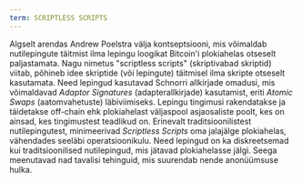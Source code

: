 ```yaml
---
term: SCRIPTLESS SCRIPTS
---
```


Algselt arendas Andrew Poelstra välja kontseptsiooni, mis võimaldab nutilepingute täitmist ilma lepingu loogikat Bitcoin'i plokiahelas otseselt paljastamata. Nagu nimetus "scriptless scripts" (skriptivabad skriptid) viitab, põhineb idee skriptide (või lepingute) täitmisel ilma skripte otseselt kasutamata. Need lepingud kasutavad Schnorri allkirjade omadusi, mis võimaldavad *Adaptor Signatures* (adapterallkirjade) kasutamist, eriti *Atomic Swaps* (aatomvahetuste) läbiviimiseks. Lepingu tingimusi rakendatakse ja täidetakse off-chain ehk plokiahelast väljaspool asjaosaliste poolt, kes on ainsad, kes tingimustest teadlikud on. Erinevalt traditsioonilistest nutilepingutest, minimeerivad *Scriptless Scripts* oma jalajälge plokiahelas, vähendades seeläbi operatsioonikulu. Need lepingud on ka diskreetsemad kui traditsioonilised nutilepingud, mis jätavad plokiahelasse jälgi. Seega meenutavad nad tavalisi tehinguid, mis suurendab nende anonüümsuse hulka.